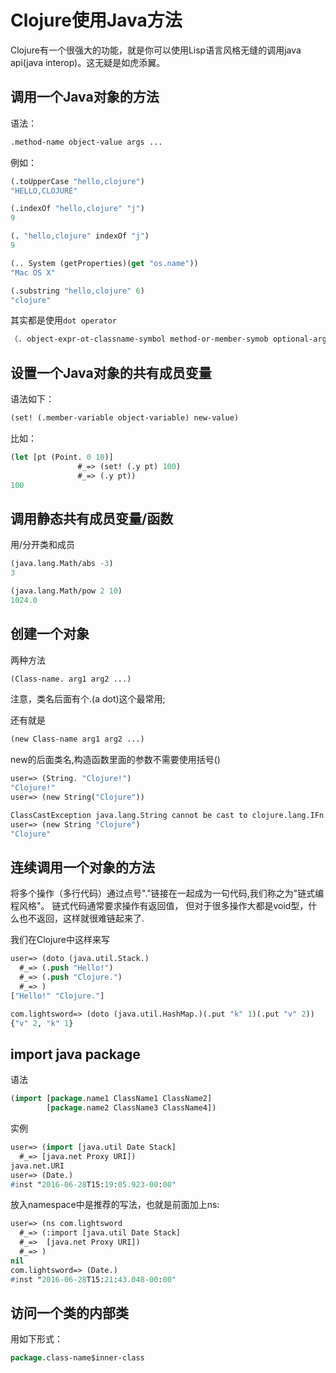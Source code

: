 # Clojure使用Java方法

Clojure有一个很强大的功能，就是你可以使用Lisp语言风格无缝的调用java api(java interop)。这无疑是如虎添翼。

## 调用一个Java对象的方法

语法：

```lisp
.method-name object-value args ...
```

例如：

```lisp
(.toUpperCase "hello,clojure")
"HELLO,CLOJURE"

(.indexOf "hello,clojure" "j")
9

(. "hello,clojure" indexOf "j")
9

(.. System (getProperties)(get "os.name"))
"Mac OS X"

(.substring "hello,clojure" 6)
"clojure"
```

其实都是使用`dot operator`

```lisp
（. object-expr-ot-classname-symbol method-or-member-symob optional-args*）
```

## 设置一个Java对象的共有成员变量

语法如下：

```lisp
(set! (.member-variable object-variable) new-value)
```

比如：

```lisp
(let [pt (Point. 0 10)]
               #_=> (set! (.y pt) 100)
               #_=> (.y pt))
100
```

## 调用静态共有成员变量/函数

用/分开类和成员

```lisp
(java.lang.Math/abs -3)
3

(java.lang.Math/pow 2 10)
1024.0
```

## 创建一个对象

两种方法

```lisp
(Class-name. arg1 arg2 ...)
```
注意，类名后面有个.(a dot)这个最常用;

还有就是

```lisp
(new Class-name arg1 arg2 ...)
```

new的后面类名,构造函数里面的参数不需要使用括号()

```lisp
user=> (String. "Clojure!")
"Clojure!"
user=> (new String("Clojure"))

ClassCastException java.lang.String cannot be cast to clojure.lang.IFn  user/eval1266 (form-init7793881567968869401.clj:1)
user=> (new String "Clojure")
"Clojure"
```

## 连续调用一个对象的方法

将多个操作（多行代码）通过点号"."链接在一起成为一句代码,我们称之为"链式编程风格"。 链式代码通常要求操作有返回值， 但对于很多操作大都是void型，什么也不返回，这样就很难链起来了.

我们在Clojure中这样来写

```lisp
user=> (doto (java.util.Stack.)
  #_=> (.push "Hello!")
  #_=> (.push "Clojure.")
  #_=> )
["Hello!" "Clojure."]

com.lightsword=> (doto (java.util.HashMap.)(.put "k" 1)(.put "v" 2))
{"v" 2, "k" 1}
```

## import java package

语法

```lisp
(import [package.name1 ClassName1 ClassName2]  
        [package.name2 ClassName3 ClassName4])
```

实例

```lisp
user=> (import [java.util Date Stack]
  #_=> [java.net Proxy URI])
java.net.URI
user=> (Date.)
#inst "2016-06-28T15:19:05.923-00:00"
```

放入namespace中是推荐的写法，也就是前面加上ns:

```lisp
user=> (ns com.lightsword
  #_=> (:import [java.util Date Stack]
  #_=>  [java.net Proxy URI])
  #_=> )
nil
com.lightsword=> (Date.)
#inst "2016-06-28T15:21:43.048-00:00"
```

## 访问一个类的内部类

用如下形式：

```lisp
package.class-name$inner-class
```